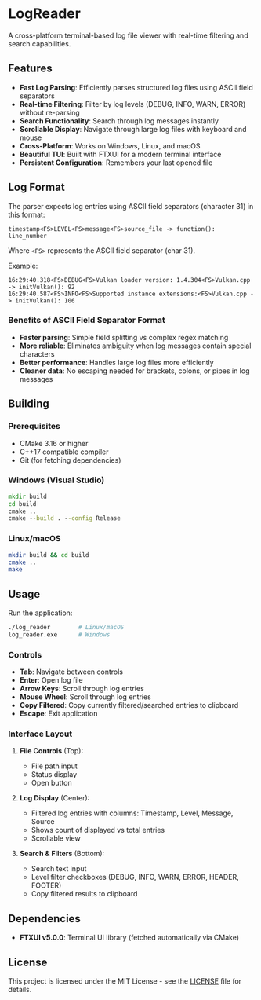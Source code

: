 # LogReader

A cross-platform terminal-based log file viewer with real-time filtering and search capabilities.

## Features

- **Fast Log Parsing**: Efficiently parses structured log files using ASCII field separators
- **Real-time Filtering**: Filter by log levels (DEBUG, INFO, WARN, ERROR) without re-parsing
- **Search Functionality**: Search through log messages instantly
- **Scrollable Display**: Navigate through large log files with keyboard and mouse
- **Cross-Platform**: Works on Windows, Linux, and macOS
- **Beautiful TUI**: Built with FTXUI for a modern terminal interface
- **Persistent Configuration**: Remembers your last opened file

## Log Format

The parser expects log entries using ASCII field separators (character 31) in this format:
```
timestamp<FS>LEVEL<FS>message<FS>source_file -> function(): line_number
```

Where `<FS>` represents the ASCII field separator (char 31).

Example:
```
16:29:40.318<FS>DEBUG<FS>Vulkan loader version: 1.4.304<FS>Vulkan.cpp -> initVulkan(): 92
16:29:40.587<FS>INFO<FS>Supported instance extensions:<FS>Vulkan.cpp -> initVulkan(): 106
```

### Benefits of ASCII Field Separator Format

- **Faster parsing**: Simple field splitting vs complex regex matching
- **More reliable**: Eliminates ambiguity when log messages contain special characters
- **Better performance**: Handles large log files more efficiently
- **Cleaner data**: No escaping needed for brackets, colons, or pipes in log messages

## Building

### Prerequisites

- CMake 3.16 or higher
- C++17 compatible compiler
- Git (for fetching dependencies)

### Windows (Visual Studio)

```cmd
mkdir build
cd build
cmake ..
cmake --build . --config Release
```

### Linux/macOS

```bash
mkdir build && cd build
cmake ..
make
```

## Usage

Run the application:
```bash
./log_reader        # Linux/macOS
log_reader.exe      # Windows
```

### Controls

- **Tab**: Navigate between controls
- **Enter**: Open log file
- **Arrow Keys**: Scroll through log entries
- **Mouse Wheel**: Scroll through log entries
- **Copy Filtered**: Copy currently filtered/searched entries to clipboard
- **Escape**: Exit application

### Interface Layout

1. **File Controls** (Top): 
   - File path input
   - Status display
   - Open button

2. **Log Display** (Center):
   - Filtered log entries with columns: Timestamp, Level, Message, Source
   - Shows count of displayed vs total entries
   - Scrollable view

3. **Search & Filters** (Bottom):
   - Search text input
   - Level filter checkboxes (DEBUG, INFO, WARN, ERROR, HEADER, FOOTER)
   - Copy filtered results to clipboard

## Dependencies

- **FTXUI v5.0.0**: Terminal UI library (fetched automatically via CMake)

## License

This project is licensed under the MIT License - see the [LICENSE](LICENSE) file for details.